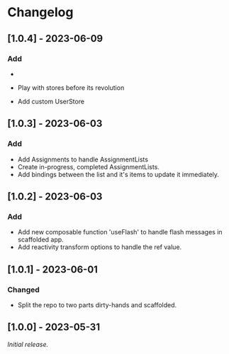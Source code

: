 # Changelog

## [1.0.4] - 2023-06-09

### Add
- 

- Play with stores before its revolution
- Add custom UserStore

## [1.0.3] - 2023-06-03

### Add

- Add Assignments to handle AssignmentLists
- Create in-progress, completed AssignmentLists.
- Add bindings between the list and it's items to update it immediately.

## [1.0.2] - 2023-06-03

### Add

- Add new composable function 'useFlash' to handle flash messages in scaffolded app.
- Add reactivity transform options to handle the ref value.

## [1.0.1] - 2023-06-01

### Changed

- Split the repo to two parts dirty-hands and scaffolded.

## [1.0.0] - 2023-05-31

_Initial release._